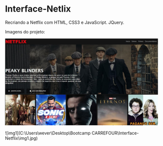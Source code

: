 # Interface-Netlix
Recriando a Netflix com HTML, CSS3 e JavaScript. JQuery.

Imagens do projeto:

![img2](https://github.com/wevertonsantos/Interface-Netflix/blob/main/img1.jpg)



![img1](C:\Users\wever\Desktop\Bootcamp CARREFOUR\Interface-Netflix\img1.jpg)

